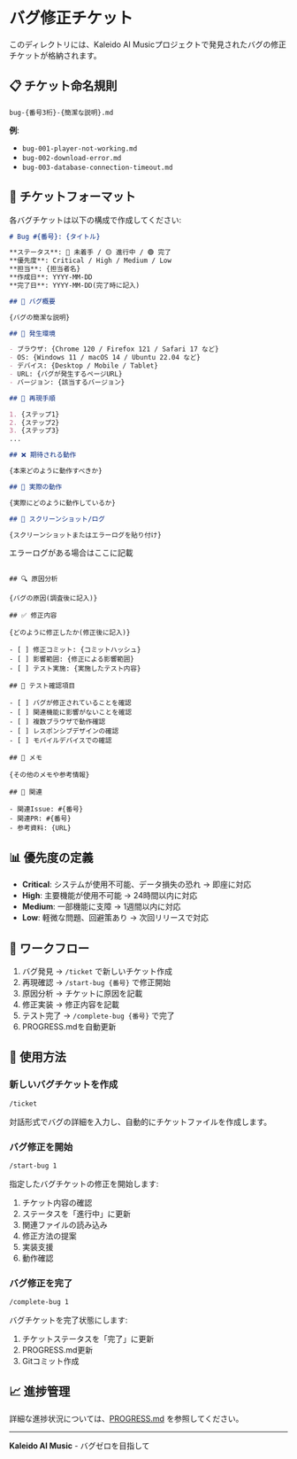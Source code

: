 # バグ修正チケット

このディレクトリには、Kaleido AI Musicプロジェクトで発見されたバグの修正チケットが格納されます。

## 📋 チケット命名規則

```
bug-{番号3桁}-{簡潔な説明}.md
```

**例**:
- `bug-001-player-not-working.md`
- `bug-002-download-error.md`
- `bug-003-database-connection-timeout.md`

## 📝 チケットフォーマット

各バグチケットは以下の構成で作成してください:

```markdown
# Bug #{番号}: {タイトル}

**ステータス**: 🔴 未着手 / 🟡 進行中 / 🟢 完了
**優先度**: Critical / High / Medium / Low
**担当**: {担当者名}
**作成日**: YYYY-MM-DD
**完了日**: YYYY-MM-DD(完了時に記入)

## 🐛 バグ概要

{バグの簡潔な説明}

## 📍 発生環境

- ブラウザ: {Chrome 120 / Firefox 121 / Safari 17 など}
- OS: {Windows 11 / macOS 14 / Ubuntu 22.04 など}
- デバイス: {Desktop / Mobile / Tablet}
- URL: {バグが発生するページURL}
- バージョン: {該当するバージョン}

## 🔄 再現手順

1. {ステップ1}
2. {ステップ2}
3. {ステップ3}
...

## ❌ 期待される動作

{本来どのように動作すべきか}

## 🚨 実際の動作

{実際にどのように動作しているか}

## 📸 スクリーンショット/ログ

{スクリーンショットまたはエラーログを貼り付け}

```
エラーログがある場合はここに記載
```

## 🔍 原因分析

{バグの原因(調査後に記入)}

## ✅ 修正内容

{どのように修正したか(修正後に記入)}

- [ ] 修正コミット: {コミットハッシュ}
- [ ] 影響範囲: {修正による影響範囲}
- [ ] テスト実施: {実施したテスト内容}

## 🧪 テスト確認項目

- [ ] バグが修正されていることを確認
- [ ] 関連機能に影響がないことを確認
- [ ] 複数ブラウザで動作確認
- [ ] レスポンシブデザインの確認
- [ ] モバイルデバイスでの確認

## 📝 メモ

{その他のメモや参考情報}

## 🔗 関連

- 関連Issue: #{番号}
- 関連PR: #{番号}
- 参考資料: {URL}
```

## 📊 優先度の定義

- **Critical**: システムが使用不可能、データ損失の恐れ → 即座に対応
- **High**: 主要機能が使用不可能 → 24時間以内に対応
- **Medium**: 一部機能に支障 → 1週間以内に対応
- **Low**: 軽微な問題、回避策あり → 次回リリースで対応

## 🔄 ワークフロー

1. バグ発見 → `/ticket` で新しいチケット作成
2. 再現確認 → `/start-bug {番号}` で修正開始
3. 原因分析 → チケットに原因を記載
4. 修正実装 → 修正内容を記載
5. テスト完了 → `/complete-bug {番号}` で完了
6. PROGRESS.mdを自動更新

## 🚀 使用方法

### 新しいバグチケットを作成

```bash
/ticket
```

対話形式でバグの詳細を入力し、自動的にチケットファイルを作成します。

### バグ修正を開始

```bash
/start-bug 1
```

指定したバグチケットの修正を開始します:
1. チケット内容の確認
2. ステータスを「進行中」に更新
3. 関連ファイルの読み込み
4. 修正方法の提案
5. 実装支援
6. 動作確認

### バグ修正を完了

```bash
/complete-bug 1
```

バグチケットを完了状態にします:
1. チケットステータスを「完了」に更新
2. PROGRESS.md更新
3. Gitコミット作成

## 📈 進捗管理

詳細な進捗状況については、[PROGRESS.md](PROGRESS.md) を参照してください。

---

**Kaleido AI Music** - バグゼロを目指して
